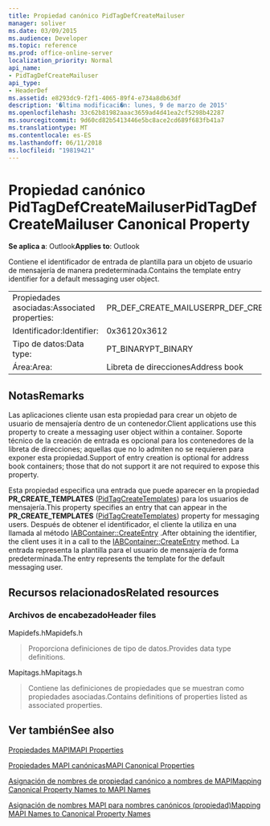 ```yaml
---
title: Propiedad canónico PidTagDefCreateMailuser
manager: soliver
ms.date: 03/09/2015
ms.audience: Developer
ms.topic: reference
ms.prod: office-online-server
localization_priority: Normal
api_name:
- PidTagDefCreateMailuser
api_type:
- HeaderDef
ms.assetid: e8293dc9-f2f1-4065-89f4-e734a8db63df
description: '�ltima modificaci�n: lunes, 9 de marzo de 2015'
ms.openlocfilehash: 33c62b81982aaac3659ad4d41ea2cf5298b42287
ms.sourcegitcommit: 9d60cd82b5413446e5bc8ace2cd689f683fb41a7
ms.translationtype: MT
ms.contentlocale: es-ES
ms.lasthandoff: 06/11/2018
ms.locfileid: "19819421"
---
```

# <a name="pidtagdefcreatemailuser-canonical-property"></a><span data-ttu-id="7c1a3-103">Propiedad canónico PidTagDefCreateMailuser</span><span class="sxs-lookup"><span data-stu-id="7c1a3-103">PidTagDefCreateMailuser Canonical Property</span></span>

  
  
<span data-ttu-id="7c1a3-104">**Se aplica a**: Outlook</span><span class="sxs-lookup"><span data-stu-id="7c1a3-104">**Applies to**: Outlook</span></span> 
  
<span data-ttu-id="7c1a3-105">Contiene el identificador de entrada de plantilla para un objeto de usuario de mensajería de manera predeterminada.</span><span class="sxs-lookup"><span data-stu-id="7c1a3-105">Contains the template entry identifier for a default messaging user object.</span></span> 
  
|||
|:-----|:-----|
|<span data-ttu-id="7c1a3-106">Propiedades asociadas:</span><span class="sxs-lookup"><span data-stu-id="7c1a3-106">Associated properties:</span></span>  <br/> |<span data-ttu-id="7c1a3-107">PR_DEF_CREATE_MAILUSER</span><span class="sxs-lookup"><span data-stu-id="7c1a3-107">PR_DEF_CREATE_MAILUSER</span></span>  <br/> |
|<span data-ttu-id="7c1a3-108">Identificador:</span><span class="sxs-lookup"><span data-stu-id="7c1a3-108">Identifier:</span></span>  <br/> |<span data-ttu-id="7c1a3-109">0x3612</span><span class="sxs-lookup"><span data-stu-id="7c1a3-109">0x3612</span></span>  <br/> |
|<span data-ttu-id="7c1a3-110">Tipo de datos:</span><span class="sxs-lookup"><span data-stu-id="7c1a3-110">Data type:</span></span>  <br/> |<span data-ttu-id="7c1a3-111">PT_BINARY</span><span class="sxs-lookup"><span data-stu-id="7c1a3-111">PT_BINARY</span></span>  <br/> |
|<span data-ttu-id="7c1a3-112">Área:</span><span class="sxs-lookup"><span data-stu-id="7c1a3-112">Area:</span></span>  <br/> |<span data-ttu-id="7c1a3-113">Libreta de direcciones</span><span class="sxs-lookup"><span data-stu-id="7c1a3-113">Address book</span></span>  <br/> |
   
## <a name="remarks"></a><span data-ttu-id="7c1a3-114">Notas</span><span class="sxs-lookup"><span data-stu-id="7c1a3-114">Remarks</span></span>

<span data-ttu-id="7c1a3-115">Las aplicaciones cliente usan esta propiedad para crear un objeto de usuario de mensajería dentro de un contenedor.</span><span class="sxs-lookup"><span data-stu-id="7c1a3-115">Client applications use this property to create a messaging user object within a container.</span></span> <span data-ttu-id="7c1a3-116">Soporte técnico de la creación de entrada es opcional para los contenedores de la libreta de direcciones; aquellas que no lo admiten no se requieren para exponer esta propiedad.</span><span class="sxs-lookup"><span data-stu-id="7c1a3-116">Support of entry creation is optional for address book containers; those that do not support it are not required to expose this property.</span></span> 
  
<span data-ttu-id="7c1a3-117">Esta propiedad especifica una entrada que puede aparecer en la propiedad **PR_CREATE_TEMPLATES** ([PidTagCreateTemplates](pidtagcreatetemplates-canonical-property.md)) para los usuarios de mensajería.</span><span class="sxs-lookup"><span data-stu-id="7c1a3-117">This property specifies an entry that can appear in the **PR_CREATE_TEMPLATES** ([PidTagCreateTemplates](pidtagcreatetemplates-canonical-property.md)) property for messaging users.</span></span> <span data-ttu-id="7c1a3-118">Después de obtener el identificador, el cliente la utiliza en una llamada al método [IABContainer::CreateEntry](iabcontainer-createentry.md) .</span><span class="sxs-lookup"><span data-stu-id="7c1a3-118">After obtaining the identifier, the client uses it in a call to the [IABContainer::CreateEntry](iabcontainer-createentry.md) method.</span></span> <span data-ttu-id="7c1a3-119">La entrada representa la plantilla para el usuario de mensajería de forma predeterminada.</span><span class="sxs-lookup"><span data-stu-id="7c1a3-119">The entry represents the template for the default messaging user.</span></span> 
  
## <a name="related-resources"></a><span data-ttu-id="7c1a3-120">Recursos relacionados</span><span class="sxs-lookup"><span data-stu-id="7c1a3-120">Related resources</span></span>

### <a name="header-files"></a><span data-ttu-id="7c1a3-121">Archivos de encabezado</span><span class="sxs-lookup"><span data-stu-id="7c1a3-121">Header files</span></span>

<span data-ttu-id="7c1a3-122">Mapidefs.h</span><span class="sxs-lookup"><span data-stu-id="7c1a3-122">Mapidefs.h</span></span>
  
> <span data-ttu-id="7c1a3-123">Proporciona definiciones de tipo de datos.</span><span class="sxs-lookup"><span data-stu-id="7c1a3-123">Provides data type definitions.</span></span>
    
<span data-ttu-id="7c1a3-124">Mapitags.h</span><span class="sxs-lookup"><span data-stu-id="7c1a3-124">Mapitags.h</span></span>
  
> <span data-ttu-id="7c1a3-125">Contiene las definiciones de propiedades que se muestran como propiedades asociadas.</span><span class="sxs-lookup"><span data-stu-id="7c1a3-125">Contains definitions of properties listed as associated properties.</span></span>
    
## <a name="see-also"></a><span data-ttu-id="7c1a3-126">Ver también</span><span class="sxs-lookup"><span data-stu-id="7c1a3-126">See also</span></span>



[<span data-ttu-id="7c1a3-127">Propiedades MAPI</span><span class="sxs-lookup"><span data-stu-id="7c1a3-127">MAPI Properties</span></span>](mapi-properties.md)
  
[<span data-ttu-id="7c1a3-128">Propiedades MAPI canónicas</span><span class="sxs-lookup"><span data-stu-id="7c1a3-128">MAPI Canonical Properties</span></span>](mapi-canonical-properties.md)
  
[<span data-ttu-id="7c1a3-129">Asignación de nombres de propiedad canónico a nombres de MAPI</span><span class="sxs-lookup"><span data-stu-id="7c1a3-129">Mapping Canonical Property Names to MAPI Names</span></span>](mapping-canonical-property-names-to-mapi-names.md)
  
[<span data-ttu-id="7c1a3-130">Asignación de nombres MAPI para nombres canónicos (propiedad)</span><span class="sxs-lookup"><span data-stu-id="7c1a3-130">Mapping MAPI Names to Canonical Property Names</span></span>](mapping-mapi-names-to-canonical-property-names.md)

